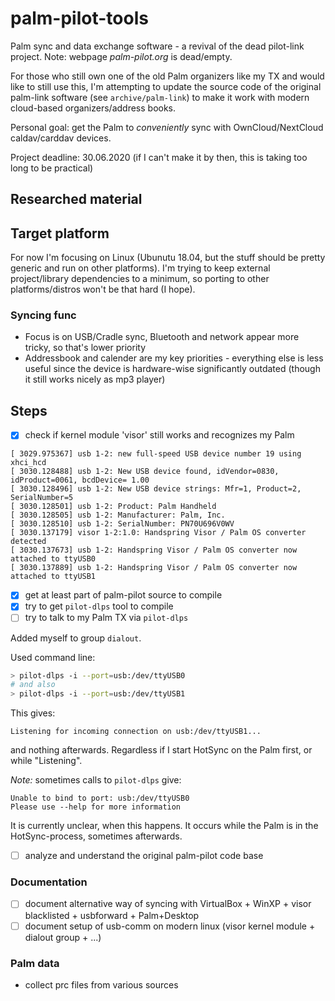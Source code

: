 # palm-pilot-tools
Palm sync and data exchange software - a revival of the dead pilot-link project. Note: webpage _palm-pilot.org_ is dead/empty.

For those who still own one of the old Palm organizers like my TX and would like to still use this, I'm attempting to
update the source code of the original palm-link software (see `archive/palm-link`) to make it work with modern cloud-based organizers/address books.

Personal goal: get the Palm to _conveniently_ sync with OwnCloud/NextCloud caldav/carddav devices.

Project deadline: 30.06.2020 (if I can't make it by then, this is taking too long to be practical)

## Researched material

## Target platform

For now I'm focusing on Linux (Ubunutu 18.04, but the stuff should be pretty generic and run on other platforms). I'm trying
to keep external project/library dependencies to a minimum, so porting to other platforms/distros won't be that hard (I hope).

### Syncing func

- Focus is on USB/Cradle sync, Bluetooth and network appear more tricky, so that's lower priority
- Addressbook and calender are my key priorities - everything else is less useful since the device is hardware-wise significantly outdated (though it still works nicely as mp3 player)


## Steps

- [x] check if kernel module 'visor' still works and recognizes my Palm

```
[ 3029.975367] usb 1-2: new full-speed USB device number 19 using xhci_hcd
[ 3030.128488] usb 1-2: New USB device found, idVendor=0830, idProduct=0061, bcdDevice= 1.00
[ 3030.128496] usb 1-2: New USB device strings: Mfr=1, Product=2, SerialNumber=5
[ 3030.128501] usb 1-2: Product: Palm Handheld
[ 3030.128505] usb 1-2: Manufacturer: Palm, Inc.
[ 3030.128510] usb 1-2: SerialNumber: PN70U696V0WV
[ 3030.137179] visor 1-2:1.0: Handspring Visor / Palm OS converter detected
[ 3030.137673] usb 1-2: Handspring Visor / Palm OS converter now attached to ttyUSB0
[ 3030.137889] usb 1-2: Handspring Visor / Palm OS converter now attached to ttyUSB1
```

- [x] get at least part of palm-pilot source to compile
- [x] try to get `pilot-dlps` tool to compile
- [ ] try to talk to my Palm TX via `pilot-dlps`

Added myself to group `dialout`.

Used command line:

```bash
> pilot-dlps -i --port=usb:/dev/ttyUSB0
# and also
> pilot-dlps -i --port=usb:/dev/ttyUSB1
```

This gives:

```
Listening for incoming connection on usb:/dev/ttyUSB1...
```

and nothing afterwards. Regardless if I start HotSync on the Palm first, or while "Listening".

_Note:_ sometimes calls to `pilot-dlps` give:
```
Unable to bind to port: usb:/dev/ttyUSB0
Please use --help for more information
```
It is currently unclear, when this happens. It occurs while the Palm is in the HotSync-process, sometimes
afterwards.



- [ ] analyze and understand the original palm-pilot code base

### Documentation

- [ ] document alternative way of syncing with VirtualBox + WinXP + visor blacklisted  + usbforward + Palm+Desktop
- [ ] document setup of usb-comm on modern linux (visor kernel module + dialout group + ...)

### Palm data

- collect prc files from various sources
